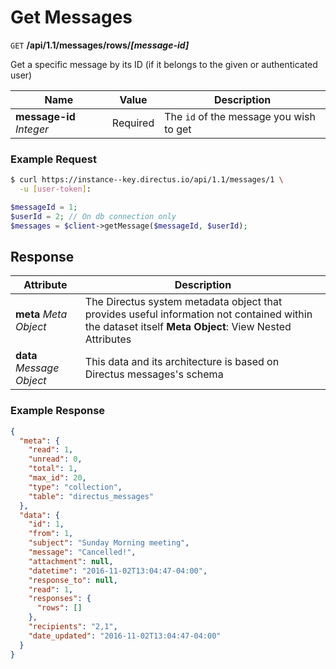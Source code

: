 # Get Messages

<span class="request">`GET` **/api/1.1/messages/rows/_[message-id]_**</span>

<span class="description">Get a specific message by its ID (if it belongs to the given or authenticated user)</span>

<span class="arguments">Name</span> | Value | Description
--------|-----|------------
**message-id** _Integer_ | <span class="required">Required</span> | The `id` of the message you wish to get

### Example Request

```bash
$ curl https://instance--key.directus.io/api/1.1/messages/1 \
  -u [user-token]:
```

```php
$messageId = 1;
$userId = 2; // On db connection only
$messages = $client->getMessage($messageId, $userId);
```

## Response

<span class="attributes">Attribute</span> | Description
--------|------------
**meta** _Meta Object_ | The Directus system metadata object that provides useful information not contained within the dataset itself <a class="object">**Meta Object**: View Nested Attributes</a>
**data** _Message Object_ | <span class="custom">This data and its architecture is based on Directus messages's schema</span>

### Example Response

```json
{
  "meta": {
    "read": 1,
    "unread": 0,
    "total": 1,
    "max_id": 20,
    "type": "collection",
    "table": "directus_messages"
  },
  "data": {
    "id": 1,
    "from": 1,
    "subject": "Sunday Morning meeting",
    "message": "Cancelled!",
    "attachment": null,
    "datetime": "2016-11-02T13:04:47-04:00",
    "response_to": null,
    "read": 1,
    "responses": {
      "rows": []
    },
    "recipients": "2,1",
    "date_updated": "2016-11-02T13:04:47-04:00"
  }
}
```
